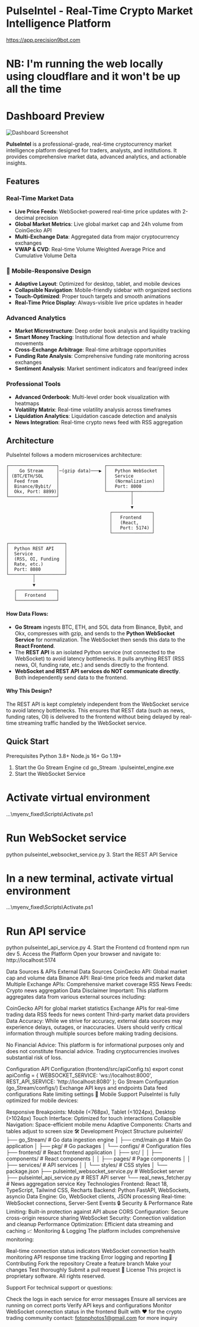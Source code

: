 # PulseIntel - Real-Time Crypto Market Intelligence Platform
https://app.precision9bot.com

# NB: I'm running the web locally using cloudflare and it won't be up all the time 
# Dashboard Preview

![Dashboard Screenshot](frontend/src/assets/dashboard.png)

**PulseIntel** is a professional-grade, real-time cryptocurrency market intelligence platform designed for traders, analysts, and institutions. It provides comprehensive market data, advanced analytics, and actionable insights.

## Features

###  **Real-Time Market Data**
- **Live Price Feeds**: WebSocket-powered real-time price updates with 2-decimal precision
- **Global Market Metrics**: Live global market cap and 24h volume from CoinGecko API
- **Multi-Exchange Data**: Aggregated data from major cryptocurrency exchanges
- **VWAP & CVD**: Real-time Volume Weighted Average Price and Cumulative Volume Delta

### 📱 **Mobile-Responsive Design**
- **Adaptive Layout**: Optimized for desktop, tablet, and mobile devices
- **Collapsible Navigation**: Mobile-friendly sidebar with organized sections
- **Touch-Optimized**: Proper touch targets and smooth animations
- **Real-Time Price Display**: Always-visible live price updates in header

### **Advanced Analytics**
- **Market Microstructure**: Deep order book analysis and liquidity tracking
- **Smart Money Tracking**: Institutional flow detection and whale movements
- **Cross-Exchange Arbitrage**: Real-time arbitrage opportunities
- **Funding Rate Analysis**: Comprehensive funding rate monitoring across exchanges
- **Sentiment Analysis**: Market sentiment indicators and fear/greed index

###  **Professional Tools**
- **Advanced Orderbook**: Multi-level order book visualization with heatmaps
- **Volatility Matrix**: Real-time volatility analysis across timeframes
- **Liquidation Analytics**: Liquidation cascade detection and analysis
- **News Integration**: Real-time crypto news feed with RSS aggregation

##  Architecture

PulseIntel follows a modern microservices architecture:

```
┌──────────────────┐                 ┌─────────────────────┐
│    Go Stream     │─(gzip data)───▶ │   Python WebSocket  │
│ (BTC/ETH/SOL     │                 │   Service           │
│  Feed from       │                 │   (Normalization)   │
│  Binance/Bybit/  │                 │   Port: 8000        │
│  Okx, Port: 8899)│                 └─────────┬───────────┘
└──────────────────┘                           │
                                               │
                                               ▼
                                       ┌───────────────┐
                                       │   Frontend    │
                                       │   (React,     │
                                       │   Port: 5174) │
                                       └───────────────┘

┌─────────────────────┐
│  Python REST API    │
│  Service            │
│  (RSS, OI, Funding  │
│  Rate, etc.)        │
│  Port: 8080         │
└─────────┬───────────┘
          │
          ▼
   ┌───────────────┐
   │   Frontend    │
   └───────────────┘
```

#### **How Data Flows:**
- **Go Stream** ingests BTC, ETH, and SOL data from Binance, Bybit, and Okx, compresses with gzip, and sends to the **Python WebSocket Service** for normalization. The WebSocket then sends this data to the **React Frontend**.
- The **REST API** is an isolated Python service (not connected to the WebSocket) to avoid latency bottlenecks. It pulls anything REST (RSS news, OI, funding rate, etc.) and sends directly to the frontend.
- **WebSocket and REST API services do NOT communicate directly**. Both independently send data to the frontend.

#### **Why This Design?**
The REST API is kept completely independent from the WebSocket service to avoid latency bottlenecks. This ensures that REST data (such as news, funding rates, OI) is delivered to the frontend without being delayed by real-time streaming traffic handled by the WebSocket service.

## Quick Start
Prerequisites
Python 3.8+
Node.js 16+
Go 1.19+
1. Start the Go Stream Engine
cd go_Stream
.\pulseintel_engine.exe
2. Start the WebSocket Service
# Activate virtual environment
.\..\myenv_fixed\Scripts\Activate.ps1

# Run WebSocket service
python pulseintel_websocket_service.py
3. Start the REST API Service
# In a new terminal, activate virtual environment
.\..\myenv_fixed\Scripts\Activate.ps1

# Run API service
python pulseintel_api_service.py
4. Start the Frontend
cd frontend
npm run dev
5. Access the Platform
Open your browser and navigate to: http://localhost:5174

Data Sources & APIs
External Data Sources
CoinGecko API: Global market cap and volume data
Binance API: Real-time price feeds and market data
Multiple Exchange APIs: Comprehensive market coverage
RSS News Feeds: Crypto news aggregation
Data Disclaimer
Important: This platform aggregates data from various external sources including:

CoinGecko API for global market statistics
Exchange APIs for real-time trading data
RSS feeds for news content
Third-party market data providers
Data Accuracy: While we strive for accuracy, external data sources may experience delays, outages, or inaccuracies. Users should verify critical information through multiple sources before making trading decisions.

No Financial Advice: This platform is for informational purposes only and does not constitute financial advice. Trading cryptocurrencies involves substantial risk of loss.

Configuration
API Configuration (frontend/src/apiConfig.ts)
export const apiConfig = {
  WEBSOCKET_SERVICE: 'ws://localhost:8000',
  REST_API_SERVICE: 'http://localhost:8080'
};
Go Stream Configuration (go_Stream/configs/)
Exchange API keys and endpoints
Data feed configurations
Rate limiting settings
📱 Mobile Support
PulseIntel is fully optimized for mobile devices:

Responsive Breakpoints: Mobile (<768px), Tablet (<1024px), Desktop (>1024px)
Touch Interface: Optimized for touch interactions
Collapsible Navigation: Space-efficient mobile menu
Adaptive Components: Charts and tables adjust to screen size
🛠️ Development
Project Structure
pulseintel/
├── go_Stream/              # Go data ingestion engine
│   ├── cmd/main.go        # Main Go application
│   ├── pkg/               # Go packages
│   └── configs/           # Configuration files
├── frontend/              # React frontend application
│   ├── src/
│   │   ├── components/    # React components
│   │   ├── pages/         # Page components
│   │   ├── services/      # API services
│   │   └── styles/        # CSS styles
│   └── package.json
├── pulseintel_websocket_service.py  # WebSocket server
├── pulseintel_api_service.py        # REST API server
└── real_news_fetcher.py             # News aggregation service
Key Technologies
Frontend: React 18, TypeScript, Tailwind CSS, Recharts
Backend: Python FastAPI, WebSockets, asyncio
Data Engine: Go, WebSocket clients, JSON processing
Real-time: WebSocket connections, Server-Sent Events
🔒 Security & Performance
Rate Limiting: Built-in protection against API abuse
CORS Configuration: Secure cross-origin resource sharing
WebSocket Security: Connection validation and cleanup
Performance Optimization: Efficient data streaming and caching
📈 Monitoring & Logging
The platform includes comprehensive monitoring:

Real-time connection status indicators
WebSocket connection health monitoring
API response time tracking
Error logging and reporting
🤝 Contributing
Fork the repository
Create a feature branch
Make your changes
Test thoroughly
Submit a pull request
📄 License
This project is proprietary software. All rights reserved.

Support
For technical support or questions:

Check the logs in each service for error messages
Ensure all services are running on correct ports
Verify API keys and configurations
Monitor WebSocket connection status in the frontend
Built with ❤️ for the crypto trading community
contact: fotonphotos1@gmail.com for more inquiry 